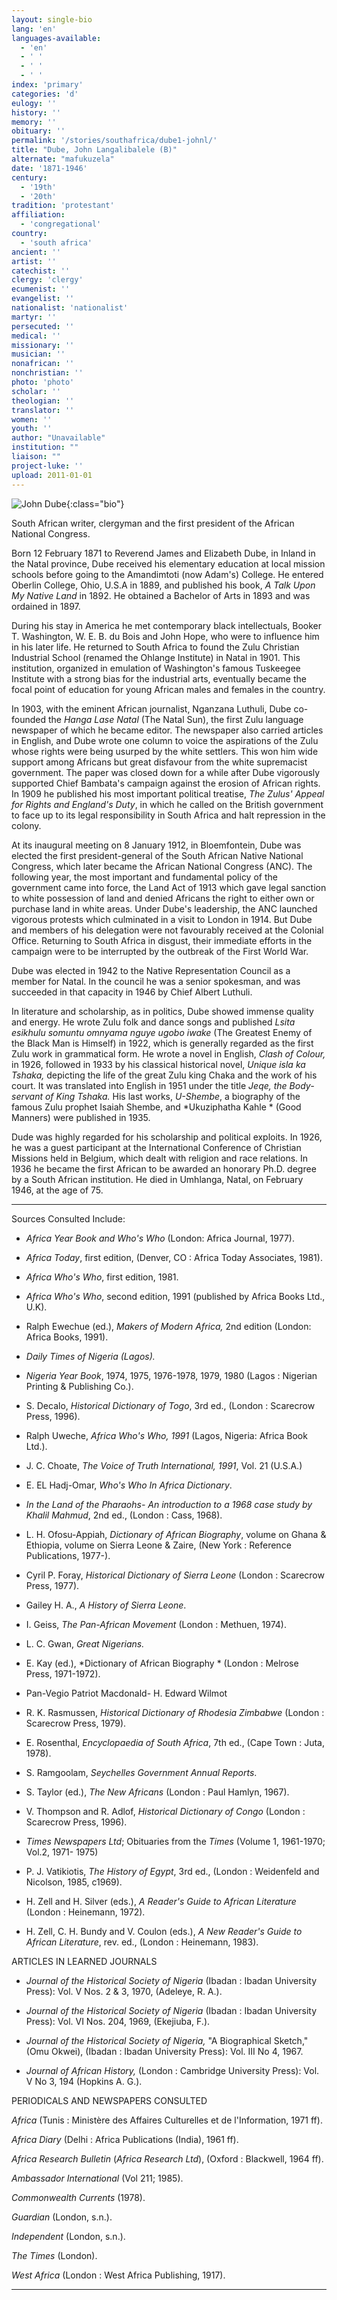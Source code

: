 ```yaml
---
layout: single-bio
lang: 'en'
languages-available:
  - 'en'
  - ' '
  - ' '
  - ' '
index: 'primary'
categories: 'd'
eulogy: ''
history: ''
memory: ''
obituary: ''
permalink: '/stories/southafrica/dube1-johnl/'
title: "Dube, John Langalibalele (B)"
alternate: "mafukuzela"
date: '1871-1946'
century:
  - '19th'
  - '20th'
tradition: 'protestant'
affiliation:
  - 'congregational'
country:
  - 'south africa'
ancient: ''
artist: ''
catechist: ''
clergy: 'clergy'
ecumenist: ''
evangelist: ''
nationalist: 'nationalist'
martyr: ''
persecuted: ''
medical: ''
missionary: ''
musician: ''
nonafrican: ''
nonchristian: ''
photo: 'photo'
scholar: ''
theologian: ''
translator: ''
women: ''
youth: ''
author: "Unavailable"
institution: ""
liaison: ""
project-luke: ''
upload: 2011-01-01
---
```


![John Dube](/images/bio-pics/southafrica/dube1-johnl/Dube-John-L.jpg){:class="bio"}

South African writer, clergyman and the first president of the African National Congress.

Born 12 February 1871 to Reverend James and Elizabeth Dube, in Inland in the Natal province, Dube received his elementary education at local mission schools before going to the Amandimtoti (now Adam's) College. He entered Oberlin College, Ohio, U.S.A in 1889, and published his book, *A Talk Upon My Native Land* in 1892. He obtained a Bachelor of Arts in 1893 and was ordained in 1897.

During his stay in America he met contemporary black intellectuals, Booker T. Washington, W. E. B. du Bois and John Hope, who were to influence him in his later life. He returned to South Africa to found the Zulu Christian Industrial School (renamed the Ohlange Institute) in Natal in 1901. This institution, organized in emulation of Washington's famous Tuskeegee Institute with a strong bias for the industrial arts, eventually became the focal point of education for young African males and females in the country.

In 1903, with the eminent African journalist, Nganzana Luthuli, Dube co-founded the *Hanga Lase Natal* (The Natal Sun), the first Zulu language newspaper of which he became editor. The newspaper also carried articles in English, and Dube wrote one column to voice the aspirations of the Zulu whose rights were being usurped by the white settlers. This won him wide support among Africans but great disfavour from the white supremacist government. The paper was closed down for a while after Dube vigorously supported Chief Bambata's campaign against the erosion of African rights. In 1909 he published his most important political treatise, *The Zulus' Appeal for Rights and England's Duty*, in which he called on the British government to face up to its legal responsibility in South Africa and halt repression in the colony.

At its inaugural meeting on 8 January 1912, in Bloemfontein, Dube was elected the first president-general of the South African Native National Congress, which later became the African National Congress (ANC). The following year, the most important and fundamental policy of the government came into force, the Land Act of 1913 which gave legal sanction to white possession of land and denied Africans the right to either own or purchase land in white areas.  Under Dube's leadership, the ANC launched vigorous protests which culminated in a visit to London in 1914. But Dube and members of his delegation were not favourably received at the Colonial Office.  Returning to South Africa in disgust, their immediate efforts in the campaign were to be interrupted by the outbreak of the First World War.

Dube was elected in 1942 to the Native Representation Council as a member for Natal. In the council he was a senior spokesman, and was succeeded in that capacity in 1946 by Chief Albert Luthuli.

In literature and scholarship, as in politics, Dube showed immense quality and energy. He wrote Zulu folk and dance songs and published *Lsita esikhulu somuntu omnyama nguye ugobo iwake* (The Greatest Enemy of the Black Man is Himself) in 1922, which is generally regarded as the first Zulu work in grammatical form. He wrote a novel in English, *Clash of Colour,* in 1926, followed in 1933 by his classical historical novel, *Unique isla ka Tshaka,* depicting the life of the great Zulu king Chaka and the work of his court. It was translated into English in 1951 under the title *Jeqe, the Body-servant of King Tshaka.*  His last works, *U-Shembe*, a biography of the famous Zulu prophet Isaiah Shembe, and *Ukuziphatha Kahle * (Good Manners) were published in 1935.

Dude was highly regarded for his scholarship and political exploits. In 1926, he was a guest participant at the International Conference of Christian Missions held in Belgium, which dealt with religion and race relations. In 1936 he became the first African to be awarded an honorary Ph.D. degree by a South African institution. He died in Umhlanga, Natal, on February 1946, at the age of 75.



---

Sources Consulted Include:

* *Africa Year Book and Who's Who*  (London: Africa Journal, 1977).

* *Africa Today*, first edition, (Denver, CO : Africa Today Associates, 1981).

* *Africa Who's Who*, first edition, 1981.

* *Africa Who's Who*, second edition, 1991 (published by Africa Books Ltd., U.K).

* Ralph Ewechue (ed.),  *Makers of Modern Africa,*  2nd edition  (London: Africa Books, 1991).

* *Daily Times of Nigeria (Lagos).*

* *Nigeria Year Book*, 1974, 1975, 1976-1978, 1979, 1980 (Lagos : Nigerian Printing &amp; Publishing Co.).

* S. Decalo, *Historical Dictionary of Togo*, 3rd ed., (London : Scarecrow Press, 1996).

* Ralph Uweche, *Africa Who's Who, 1991*
(Lagos, Nigeria: Africa Book Ltd.).

* J. C. Choate, *The Voice of Truth International, 1991*,
Vol. 21 (U.S.A.)

* E. EL Hadj-Omar, *Who's Who In Africa Dictionary*.

* *In the Land of the Pharaohs- An introduction to a 1968 case study by
Khalil Mahmud*, 2nd ed., (London : Cass, 1968).

* L. H. Ofosu-Appiah, *Dictionary of African Biography*, volume on Ghana &amp; Ethiopia,
volume on Sierra Leone  &amp; Zaire, (New York : Reference Publications, 1977-).

* Cyril P. Foray, *Historical Dictionary of Sierra Leone* (London : Scarecrow Press, 1977).

* Gailey H. A., *A History of Sierra Leone*.

* I. Geiss, *The Pan-African Movement* (London : Methuen, 1974).

* L. C. Gwan, *Great Nigerians.*

* E. Kay (ed.), *Dictionary of African Biography * (London : Melrose Press, 1971-1972).

* Pan-Vegio Patriot Macdonald- H. Edward Wilmot

* R. K. Rasmussen, *Historical Dictionary of Rhodesia Zimbabwe* (London : Scarecrow Press, 1979).

* E. Rosenthal, *Encyclopaedia of South Africa*, 7th ed., (Cape Town : Juta, 1978).

* S. Ramgoolam, *Seychelles Government Annual Reports*.

* S. Taylor (ed.), *The New Africans* (London : Paul Hamlyn, 1967).

* V. Thompson and R. Adlof, *Historical Dictionary of Congo* (London : Scarecrow Press, 1996).

* *Times Newspapers Ltd*; Obituaries from the *Times* (Volume 1, 1961-1970;
Vol.2, 1971- 1975)

* P. J. Vatikiotis, *The History of Egypt*, 3rd ed., (London : Weidenfeld and Nicolson, 1985, c1969).

* H. Zell and H. Silver (eds.), *A Reader's Guide to African Literature* (London : Heinemann, 1972).

* H. Zell, C. H. Bundy and V. Coulon (eds.), *A New Reader's Guide to African Literature*, rev. ed., (London : Heinemann, 1983).

ARTICLES IN LEARNED JOURNALS

* *Journal of the Historical Society of Nigeria* (Ibadan : Ibadan University Press): Vol. V Nos. 2 &amp; 3, 1970,  (Adeleye, R. A.).

* *Journal of the Historical Society of Nigeria* (Ibadan : Ibadan University Press): Vol. VI Nos. 204, 1969,  (Ekejiuba, F.).

* *Journal of the Historical Society of Nigeria,* "A Biographical Sketch,"  (Omu Okwei), (Ibadan : Ibadan University Press): Vol. III No 4, 1967.

* *Journal of African History,* (London : Cambridge University Press): Vol. V No 3, 194 (Hopkins A. G.).

PERIODICALS AND NEWSPAPERS CONSULTED

*Africa* (Tunis : Ministère des Affaires Culturelles et de l'Information, 1971 ff).

*Africa Diary* (Delhi : Africa Publications (India), 1961 ff).

*Africa Research Bulletin* (*Africa Research Ltd*), (Oxford : Blackwell, 1964 ff).

*Ambassador International* (Vol 211; 1985).

*Commonwealth Currents* (1978).

*Guardian* (London, s.n.).

*Independent* (London, s.n.).

*The Times* (London).

*West Africa* (London : West Africa Publishing, 1917).

---
